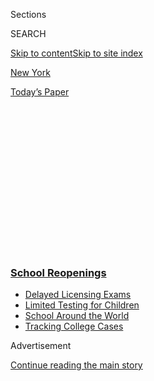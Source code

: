 <div id="app">

<div>

<div>

<div>

<div class="NYTAppHideMasthead css-1q2w90k e1suatyy0">

<div class="section css-ui9rw0 e1suatyy2">

<div class="css-eph4ug er09x8g0">

<div class="css-6n7j50">

</div>

<span class="css-1dv1kvn">Sections</span>

<div class="css-10488qs">

<span class="css-1dv1kvn">SEARCH</span>

</div>

[Skip to content](#site-content)[Skip to site index](#site-index)

</div>

<div id="masthead-section-label" class="css-1wr3we4 eaxe0e00">

[New
York](https://www.nytimes3xbfgragh.onion/section/nyregion)

</div>

<div class="css-10698na e1huz5gh0">

</div>

</div>

<div id="masthead-bar-one" class="section hasLinks css-15hmgas e1csuq9d3">

<div class="css-uqyvli e1csuq9d0">

</div>

<div class="css-1uqjmks e1csuq9d1">

</div>

<div class="css-9e9ivx">

[](https://myaccount.nytimes3xbfgragh.onion/auth/login?response_type=cookie&client_id=vi)

</div>

<div class="css-1bvtpon e1csuq9d2">

[Today’s
Paper](https://www.nytimes3xbfgragh.onion/section/todayspaper)

</div>

</div>

</div>

</div>

<div data-aria-hidden="false">

<div id="site-content" data-role="main">

<div>

<div class="css-1aor85t" style="opacity:0.000000001;z-index:-1;visibility:hidden">

<div class="css-1hqnpie">

<div class="css-epjblv">

<span class="css-17xtcya">[New
York](/section/nyregion)</span><span class="css-x15j1o">|</span><span class="css-fwqvlz">Can
N.Y.C. Schools Open on Time? De Blasio Is Under Pressure to
Delay</span>

</div>

<div class="css-k008qs">

<div class="css-1iwv8en">

<span class="css-18z7m18"></span>

<div>

</div>

</div>

<span class="css-1n6z4y">https://nyti.ms/3axTomm</span>

<div class="css-1705lsu">

<div class="css-4xjgmj">

<div class="css-4skfbu" data-role="toolbar" data-aria-label="Social Media Share buttons, Save button, and Comments Panel with current comment count" data-testid="share-tools">

  - 
  - 
  - 
  - 
    
    <div class="css-6n7j50">
    
    </div>

  - 

</div>

</div>

</div>

</div>

</div>

</div>

<div class="css-13pd83m">

<div class="css-l9svim">

### [<span class="css-pa1jbp"><span class="css-1rxm0ex">School</span><span class="css-1rxm0ex"> Reopenings</span></span>](https://www.nytimes3xbfgragh.onion/spotlight/schools-reopening?name=styln-coronavirus-schools-reopening&region=TOP_BANNER&block=storyline_menu_recirc&action=click&pgtype=Article&impression_id=f9f414c0-f280-11ea-8e1e-df7c7f9e9d81&variant=undefined)

  - <span class="css-ousu42">[Delayed Licensing
    Exams](https://www.nytimes3xbfgragh.onion/2020/09/04/us/bar-exam-coronavirus.html?name=styln-coronavirus-schools-reopening&region=TOP_BANNER&block=storyline_menu_recirc&action=click&pgtype=Article&impression_id=f9f414c1-f280-11ea-8e1e-df7c7f9e9d81&variant=undefined)</span>
  - <span class="css-ousu42">[Limited Testing for
    Children](https://www.nytimes3xbfgragh.onion/2020/09/08/upshot/children-testing-shortfalls-virus.html?name=styln-coronavirus-schools-reopening&region=TOP_BANNER&block=storyline_menu_recirc&action=click&pgtype=Article&impression_id=f9f414c2-f280-11ea-8e1e-df7c7f9e9d81&variant=undefined)</span>
  - <span class="css-ousu42">[School Around the
    World](https://www.nytimes3xbfgragh.onion/2020/09/01/world/schools-reopen-globe-students.html?name=styln-coronavirus-schools-reopening&region=TOP_BANNER&block=storyline_menu_recirc&action=click&pgtype=Article&impression_id=f9f414c3-f280-11ea-8e1e-df7c7f9e9d81&variant=undefined)</span>
  - <span class="css-ousu42">[Tracking College
    Cases](https://www.nytimes3xbfgragh.onion/interactive/2020/us/covid-college-cases-tracker.html?name=styln-coronavirus-schools-reopening&region=TOP_BANNER&block=storyline_menu_recirc&action=click&pgtype=Article&impression_id=f9f43bd0-f280-11ea-8e1e-df7c7f9e9d81&variant=undefined)</span>

</div>

</div>

<div id="top-wrapper" class="css-1sy8kpn">

<div id="top-slug" class="css-l9onyx">

Advertisement

</div>

[Continue reading the main
story](#after-top)

<div class="ad top-wrapper" style="text-align:center;height:100%;display:block;min-height:250px">

<div id="top" class="place-ad" data-position="top" data-size-key="top">

</div>

</div>

<div id="after-top">

</div>

</div>

<div>

<div id="sponsor-wrapper" class="css-1hyfx7x">

<div id="sponsor-slug" class="css-19vbshk">

Supported by

</div>

[Continue reading the main
story](#after-sponsor)

<div id="sponsor" class="ad sponsor-wrapper" style="text-align:center;height:100%;display:block">

</div>

<div id="after-sponsor">

</div>

</div>

<div class="css-186x18t">

</div>

<div class="css-1vkm6nb ehdk2mb0">

# Can N.Y.C. Schools Open on Time? De Blasio Is Under Pressure to Delay

</div>

New York City is learning that getting the virus under control is only a
first step on the path to reopening schools.

<div class="css-79elbk" data-testid="photoviewer-wrapper">

<div class="css-z3e15g" data-testid="photoviewer-wrapper-hidden">

</div>

<div class="css-1a48zt4 ehw59r15" data-testid="photoviewer-children">

![<span class="css-16f3y1r e13ogyst0" data-aria-hidden="true">The
entrance of Concourse Village Elementary School in the Bronx. The mayor
hopes to reopen schools part time for the city’s 1.1 million
schoolchildren this
fall.</span><span class="css-cnj6d5 e1z0qqy90" itemprop="copyrightHolder"><span class="css-1ly73wi e1tej78p0">Credit...</span><span><span>Chang
W. Lee/The New York
Times</span></span></span>](https://static01.graylady3jvrrxbe.onion/images/2020/08/17/nyregion/00nyvirus-schools1/merlin_175313658_1e2ab1fd-5893-41ea-81e7-3d2edf36f976-articleLarge.jpg?quality=75&auto=webp&disable=upscale)

</div>

</div>

<div class="css-18e8msd">

<div class="css-vp77d3 epjyd6m0">

<div class="css-hus3qt ey68jwv0" data-aria-hidden="true">

[![Eliza
Shapiro](https://static01.graylady3jvrrxbe.onion/images/2018/12/28/multimedia/author-eliza-shapiro/author-eliza-shapiro-thumbLarge.png
"Eliza Shapiro")](https://www.nytimes3xbfgragh.onion/by/eliza-shapiro)

</div>

<div class="css-1baulvz">

By [<span class="css-1baulvz last-byline" itemprop="name">Eliza
Shapiro</span>](https://www.nytimes3xbfgragh.onion/by/eliza-shapiro)

</div>

</div>

  - 
    
    <div class="css-ld3wwf e16638kd2">
    
    Published Aug. 18, 2020Updated Sept. 1,
    2020
    
    </div>

  - 
    
    <div class="css-4xjgmj">
    
    <div class="css-pvvomx" data-role="toolbar" data-aria-label="Social Media Share buttons, Save button, and Comments Panel with current comment count" data-testid="share-tools">
    
      - 
      - 
      - 
      - 
        
        <div class="css-6n7j50">
        
        </div>
    
      - 
    
    </div>
    
    </div>

</div>

</div>

<div class="section meteredContent css-1r7ky0e" name="articleBody" itemprop="articleBody">

<div class="css-1fanzo5 StoryBodyCompanionColumn">

<div class="css-53u6y8">

With the [planned first day of school in New York City rapidly
approaching](https://www.nytimes3xbfgragh.onion/2020/08/05/nyregion/nyc-schools-reopening.html),
Mayor Bill de Blasio is facing mounting pressure from the city’s
teachers, principals and even members of his own administration to delay
the start of in-person instruction by several weeks to give educators
more time to prepare.

Mr. de Blasio has been hoping to reopen the nation’s largest school
system on a part-time basis for the city’s 1.1 million schoolchildren
this fall — a feat no other big-city mayor is currently even attempting.

If [New York is able to reopen
schools](https://www.nytimes3xbfgragh.onion/2020/09/01/nyregion/schools-open-coronavirus-nyc.html)
safely, it would be an extraordinary turnaround for a city that was a
global epicenter of the pandemic just a few months ago. Schools are the
key to the city’s long path back to normalcy: opening classrooms would
help jump start the struggling economy by allowing more parents to
return to work, and would provide desperately needed services for tens
of thousands of vulnerable students.

But Mr. de Blasio’s push to reopen on time is now facing its most
serious obstacle yet: [the city’s principals, tasked with actually
implementing the reopening plan, are questioning the city’s
readiness](https://www.nytimes3xbfgragh.onion/2020/08/14/nyregion/nyc-schools-reopening-plan.html).

</div>

</div>

<div class="css-1fanzo5 StoryBodyCompanionColumn">

<div class="css-53u6y8">

“We are now less than one month away from the first day of school and
still without sufficient answers to many of the important safety and
instructional questions we’ve raised,” Mark Cannizzaro, president of the
city’s principals’ union, wrote in a letter last week, calling on the
mayor to heed his members’ “dire warnings.”

New York City has a virus transmission rate so low that it is closer to
that of South Korea’s than of many other American cities, and there is
[agreement among many public health experts that the city’s infection
rate is low enough to reopen at least some schools, with strict safety
measures in
place](https://www.nytimes3xbfgragh.onion/2020/08/07/health/coronavirus-ny-schools-reopen.html).

But New York is learning that having the virus under control — something
few other places in the country have managed to do — is only the first
step to reopening schools.

Pulling off a hybrid learning plan, with children reporting to school a
few days a week to allow for social distancing, has presented profound
logistical challenges. [Like many other
districts](https://www.nytimes3xbfgragh.onion/2020/08/07/us/remote-learning-fall-2020.html),
the city is discovering that months spent figuring out how to safely
reopen buildings may not have left enough time to focus on instruction.

The city’s scramble to make a hybrid model work has daunting
implications for other school systems, which are waiting for their virus
case loads to go down before they even consider partially reopening.

</div>

</div>

<div class="css-1fanzo5 StoryBodyCompanionColumn">

<div class="css-53u6y8">

Some New York City charter schools and private schools have already
delayed their own plans for a part-time reopening, and have opted to
start the year with only remote learning.

<div id="NYT_MAIN_CONTENT_1_REGION" class="css-9tf9ac">

<div>

</div>

</div>

The city’s public school principals say they do not know how many of
their students will actually report to buildings on the planned first
day, Sept. 10, because there is no deadline for families to switch from
hybrid learning to remote only. So far, about 30 percent of city
families have said they will start the year remotely, but that number
could change significantly before the start of school.

That has made it all but impossible for principals to plan their class
schedules, and to determine how many teachers they will need to staff
remote instruction, in-person learning, or both. Principals say they
need more than the two work days in September that the city has allotted
for them to meet with teachers in order to make decisions about
staffing.

And though the city has begun to ship personal protective equipment and
cleaning supplies to schools, and has made strides in preparing many of
its aging buildings for reopening, there are lingering questions about
how many classrooms will have proper ventilation, and about how
frequently staff and students will be tested after buildings open.

The city’s biggest obstacle appears to be time.

Mr. de Blasio’s administration began preparing for school reopening in
earnest late in the spring, according to several people with direct
knowledge of the planning process, both to focus on preparing for summer
school and to assess the viability of reopening at a moment when the
virus was only beginning to loosen its grip on the city.

But reopening would be a daunting logistical endeavor for even a small
district, and three months was not nearly enough time to pull together
plans for 1,800 schools, said Mr. Cannizzaro.

Though the principals’ union is smaller and much less powerful than the
city’s teachers’ union, concerns from school leaders carry particular
weight since they rarely wade into political fights — and because
principals have been tasked with actually making reopening work.

</div>

</div>

<div class="css-1fanzo5 StoryBodyCompanionColumn">

<div class="css-53u6y8">

Over the last few days, a growing number of principals have come forward
to say that there just isn’t enough time.

About fifty school leaders [signed a letter that called for a delay to
in-person
instruction](https://docs.google.com/document/d/1s6RLidO59mPKy_Qxqrr2Vp771y0f41LzNuMSgLK-CI8/edit)
until the end of September and included a detailed plan for how to phase
children into schools over the course of the fall, starting with young
children.

The specificity of their request may make it harder for Mr. de Blasio to
ignore. Michael Mulgrew, president of the United Federation of Teachers,
has said he does not believe city schools will be ready on Sept. 10, but
has not yet offered up an alternative plan.

In recent days, Jumaane Williams, the city’s public advocate, and Mark
Treyger, chair of the City Council’s education committee and a close
ally of the city’s teachers’ union, have joined the chorus asking Mr. de
Blasio to allow more time before the physical reopening of classrooms.

Last week, the union representing school aides, lunch cooks and other
school staff, many of whom have been working in school buildings
throughout the pandemic, [requested a delay of 30 days before schools
physically
reopen](https://gothamist.com/news/lunch-workers-union-school-aides-urge-de-blasio-delay-nyc-school-reopening).

The mayor has so far resisted a delay. The decision about whether to
reopen and when is his alone; Gov. Andrew M. Cuomo, who has contradicted
the mayor on a number of education decisions over the last several
months, [said schools across the state are cleared to reopen as long as
they are in a region with a test positivity rate under 5
percent](https://www.nytimes3xbfgragh.onion/2020/08/07/nyregion/cuomo-schools-reopening.html).

<div id="NYT_MAIN_CONTENT_3_REGION" class="css-9tf9ac">

<div>

<div id="styln-prism-freeform-1596575370630" class="section interactive-content interactive-size-medium css-1ftcdic">

<div class="css-17ih8de interactive-body">

<div id="prism-freeform-block-24832" class="css-19mumt8" data-role="complementary" data-storyline="School Reopenings" data-truncated="false" tabindex="0">

<div class="css-a8d9oz">

<div>

[](https://www.nytimes3xbfgragh.onion/spotlight/schools-reopening?action=click&pgtype=Article&state=default&region=MAIN_CONTENT_3&context=storylines_keepup)

### School Reopenings ›

#### Back to School

Updated Sept. 8, 2020

The latest on how schools are reopening amid the pandemic.

  -   - The first day of school is an annual rite of passage. But this
        year, it looks very different for tens of millions of students.
        [We talked to some about their hopes and
        fears](https://www.nytimes3xbfgragh.onion/2020/09/05/us/virtual-return-to-school-covid.html?action=click&pgtype=Article&state=default&region=MAIN_CONTENT_3&context=storylines_keepup).
      - Coronavirus cases [are spiking in America’s college
        towns](https://www.nytimes3xbfgragh.onion/2020/09/06/us/colleges-coronavirus-students.html?action=click&pgtype=Article&state=default&region=MAIN_CONTENT_3&context=storylines_keepup),
        leading to concern that young people who are infected will
        contribute to a spread of the virus.
      - A growing number of Catholic schools across the country are
        [shutting down forever during the coronavirus
        pandemic](https://www.nytimes3xbfgragh.onion/2020/09/05/us/catholic-school-closings.html?action=click&pgtype=Article&state=default&region=MAIN_CONTENT_3&context=storylines_keepup),
        citing insurmountable financial pressure.
      - The magazine’s Ethicist columnist answers a question from a
        spokesperson at a major university: [Can I promote a reopening
        plan I have doubts
        about](https://www.nytimes3xbfgragh.onion/2020/09/08/magazine/university-reopening-safety-ethics.html?action=click&pgtype=Article&state=default&region=MAIN_CONTENT_3&context=storylines_keepup)?

<div id="styln-survey-component-24832" class="styln-survey-component">

</div>

</div>

</div>

</div>

</div>

</div>

</div>

</div>

Last week, Mr. de Blasio partially chalked up concerns as part of
typical negotiations between City Hall and the city’s labor force,
saying, “unions will always sound various alarms, and unions will say
things sometimes in a very dramatic fashion.”

</div>

</div>

<div class="css-1fanzo5 StoryBodyCompanionColumn">

<div class="css-53u6y8">

The mayor went further the following day, saying of educators’ concerns,
“Sometimes people think that if you raise enough questions and doubts,
folks will run away and hide. That’s not what I do. That’s not what New
Yorkers do. We just don’t surrender.”

Rachael Bedard, a doctor who serves inmates on Rikers Island and who
supports school reopening, [wrote in a post on
Twitter](https://twitter.com/rachaelbedard/status/1293926522605142017)
that the mayor’s remarks were emblematic of what she called a misguided
approach to reopening.

“No one is asking for surrender,” Dr. Bedard said. “All stakeholders
want to understand why the mayor thinks this is safe when so many others
seem to think it isn’t. He misses every opportunity to reassure, to
educate and to empathize.”

Mr. de Blasio has said he is committed to having as many students back
in classrooms as safely possible, and has argued that in-person
instruction is crucial for the city’s public school students, who are
mostly low-income and Black and Latino. That assertion is widely
supported by both public health and education experts.

The mayor’s concerns about remote learning were the major reason he
resisted closing the schools in March as the virus was spreading largely
undetected throughout New York, despite pleas from parents and
educators. Mr. de Blasio’s hesitation widened the rift between his
administration and the teachers’ union, which began calling for schools
to close several days before the mayor ultimately relented.

That relationship has reached a nadir over the summer. Mr. Mulgrew has
said his members no longer trust the mayor after the delayed school
closure decision this spring.

Though it is illegal for teachers to strike in New York, Mr. Mulgrew has
threatened to sue the city if schools reopen before his union deems it
safe, and indicated to his members this week that he might support an
unauthorized strike.

</div>

</div>

<div class="css-1fanzo5 StoryBodyCompanionColumn">

<div class="css-53u6y8">

That would be a nightmarish scenario for Mr. de Blasio, who was once a
public school parent himself and speaks frequently about his feeling of
deep connection to the city’s schools and educators.

Some people in Mr. de Blasio’s administration have been privately urging
him to avoid such an outcome by announcing a revised timeline on
in-person instruction, but the mayor is so far determined to forge ahead
with the original date, according to several people with knowledge of
his thinking.

Even if the mayor ultimately decides to delay, there is no guarantee
that classrooms will physically reopen later in the fall — or even for
months to come.

Though the city’s test positivity rate is currently around 1 percent,
Mr. de Blasio has said he will not open schools or will close them if
that rate reaches 3 percent. Experts predict that the city’s rate could
tick up as cold weather arrives and New Yorkers start congregating
indoors.

Mr. de Blasio has said he expects school to return to normal after there
is a vaccine.

Though New York received a tragic lesson in the unpredictability of the
virus this spring, Mr. Cannizzaro said he believes a delayed start to
in-person instruction would be the best way to ensure that children can
actually return to school buildings in a sustained way.

“This ask for time is to make sure when we get kids in buildings,
families like it enough that they want to stay,” he said.

</div>

</div>

</div>

<div>

</div>

<div>

</div>

<div>

</div>

<div>

<div id="bottom-wrapper" class="css-1ede5it">

<div id="bottom-slug" class="css-l9onyx">

Advertisement

</div>

[Continue reading the main
story](#after-bottom)

<div id="bottom" class="ad bottom-wrapper" style="text-align:center;height:100%;display:block;min-height:90px">

</div>

<div id="after-bottom">

</div>

</div>

</div>

</div>

</div>

## Site Index

<div>

</div>

## Site Information Navigation

  - [© <span>2020</span> <span>The New York Times
    Company</span>](https://help.nytimes3xbfgragh.onion/hc/en-us/articles/115014792127-Copyright-notice)

<!-- end list -->

  - [NYTCo](https://www.nytco.com/)
  - [Contact
    Us](https://help.nytimes3xbfgragh.onion/hc/en-us/articles/115015385887-Contact-Us)
  - [Work with us](https://www.nytco.com/careers/)
  - [Advertise](https://nytmediakit.com/)
  - [T Brand Studio](http://www.tbrandstudio.com/)
  - [Your Ad
    Choices](https://www.nytimes3xbfgragh.onion/privacy/cookie-policy#how-do-i-manage-trackers)
  - [Privacy](https://www.nytimes3xbfgragh.onion/privacy)
  - [Terms of
    Service](https://help.nytimes3xbfgragh.onion/hc/en-us/articles/115014893428-Terms-of-service)
  - [Terms of
    Sale](https://help.nytimes3xbfgragh.onion/hc/en-us/articles/115014893968-Terms-of-sale)
  - [Site
    Map](https://spiderbites.nytimes3xbfgragh.onion)
  - [Help](https://help.nytimes3xbfgragh.onion/hc/en-us)
  - [Subscriptions](https://www.nytimes3xbfgragh.onion/subscription?campaignId=37WXW)

</div>

</div>

</div>

</div>
